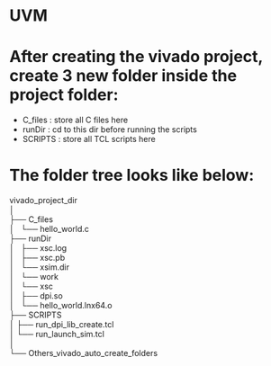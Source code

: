 # UVM

# After creating the vivado project, create 3 new folder inside the project folder:
  +  C_files : store all C files here
  +  runDir  : cd to this dir before running the scripts
  +  SCRIPTS : store all TCL scripts here



# The folder tree looks like below:

vivado_project_dir   
│   
├── C_files  
│   └── hello_world.c  
├── runDir   
│   ├── xsc.log  
│   ├── xsc.pb  
│   └── xsim.dir  
│       └── work  
│           └── xsc  
│               ├── dpi.so  
│               └── hello_world.lnx64.o  
├── SCRIPTS  
│   ├── run_dpi_lib_create.tcl  
│   └── run_launch_sim.tcl  
│  
└── Others_vivado_auto_create_folders  
